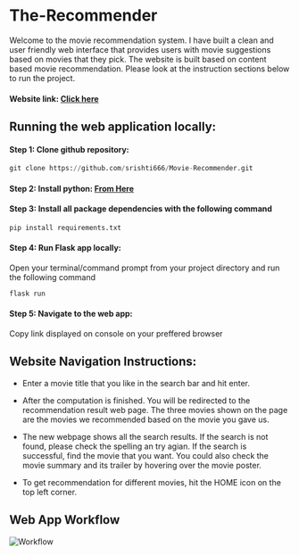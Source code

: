 
# The-Recommender

Welcome to the movie recommendation system. I have built a clean and user friendly web interface that provides users with movie suggestions based on movies that they pick. The website is built based on content based movie recommendation. Please look at the instruction sections below to run the project.  

#### Website link: [Click here](https://movie-recommender1111.herokuapp.com/)

## Running the web application locally: 

#### Step 1: Clone github repository:
```python
git clone https://github.com/srishti666/Movie-Recommender.git 
```

#### Step 2: Install python: [From Here](https://www.python.org/downloads/)


#### Step 3: Install all package dependencies with the following command
```python
pip install requirements.txt
```


#### Step 4: Run Flask app locally: 
Open your terminal/command prompt from your project directory and run the following command
```python
flask run
```

#### Step 5: Navigate to the web app:
Copy link displayed on console on your preffered browser


## Website Navigation Instructions:
- Enter a movie title that you like in the search bar and hit enter.

- After the computation is finished. You will be redirected to the recommendation result web page. The three movies shown on the page are the movies we recommended based on the movie you gave us. 

- The new webpage shows all the search results. If the search is not found, please check the spelling an try agian. If the search is successful, find the movie that you want. You could also check the movie summary and its trailer by hovering over the movie poster.

- To get recommendation for different movies, hit the HOME icon on the top left corner.

## Web App Workflow
![Workflow](https://user-images.githubusercontent.com/85846340/170843065-298d6781-9b43-4782-bd17-11743a72ae66.png)
